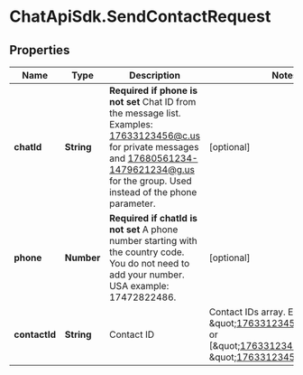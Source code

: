 # ChatApiSdk.SendContactRequest

## Properties

Name | Type | Description | Notes
------------ | ------------- | ------------- | -------------
**chatId** | **String** | **Required if phone is not set**  Chat ID from the message list. Examples: 17633123456@c.us for private messages and 17680561234-1479621234@g.us for the group. Used instead of the phone parameter. | [optional] 
**phone** | **Number** | **Required if chatId is not set**  A phone number starting with the country code. You do not need to add your number.   USA example: 17472822486. | [optional] 
**contactId** | **String** | Contact ID | Contact IDs array. Example: \&quot;17633123456@c.us\&quot; or [\&quot;17633123456@c.us\&quot;, \&quot;17633123457@c.us\&quot;] | 


